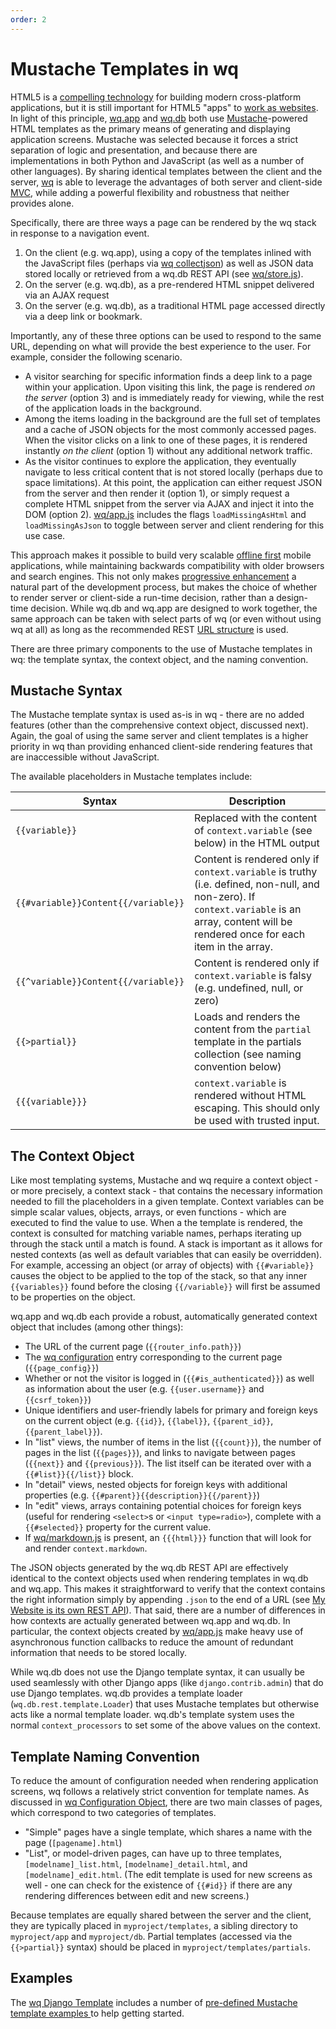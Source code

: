 ```yaml
---
order: 2
---
```


Mustache Templates in wq
========================

HTML5 is a [compelling technology] for building modern cross-platform applications, but it is still important for HTML5 "apps" to [work as websites].  In light of this principle, [wq.app] and [wq.db] both use [Mustache]-powered HTML templates as the primary means of generating and displaying application screens.  Mustache was selected because it forces a strict separation of logic and presentation, and because there are implementations in both Python and JavaScript (as well as a number of other languages).  By sharing identical templates between the client and the server, [wq] is able to leverage the advantages of both server and client-side [MVC], while adding a powerful flexibility and robustness that neither provides alone.

Specifically, there are three ways a page can be rendered by the wq stack in response to a navigation event.

 1. On the client (e.g. wq.app), using a copy of the templates inlined with the JavaScript files (perhaps via [wq collectjson]) as well as JSON data stored locally or retrieved from a wq.db REST API (see [wq/store.js]).
 2. On the server (e.g. wq.db), as a pre-rendered HTML snippet delivered via an AJAX request
 3. On the server (e.g. wq.db), as a traditional HTML page accessed directly via a deep link or bookmark.

Importantly, any of these three options can be used to respond to the same URL, depending on what will provide the best experience to the user.  For example, consider the following scenario.

 * A visitor searching for specific information finds a deep link to a page within your application.  Upon visiting this link, the page is rendered *on the server* (option 3) and is immediately ready for viewing, while the rest of the application loads in the background.
 * Among the items loading in the background are the full set of templates and a cache of JSON objects for the most commonly accessed pages.  When the visitor clicks on a link to one of these pages, it is rendered instantly *on the client* (option 1) without any additional network traffic.
 * As the visitor continues to explore the application, they eventually navigate to less critical content that is not stored locally (perhaps due to space limitations).  At this point, the application can either request JSON from the server and then render it (option 1), or simply request a complete HTML snippet from the server via AJAX and inject it into the DOM (option 2).  [wq/app.js] includes the flags `loadMissingAsHtml` and `loadMissingAsJson` to toggle between server and client rendering for this use case.
 
This approach makes it possible to build very scalable [offline first] mobile applications, while maintaining backwards compatibility with older browsers and search engines.  This not only makes [progressive enhancement] a natural part of the development process, but makes the choice of whether to render server or client-side a run-time decision, rather than a design-time decision.  While wq.db and wq.app are designed to work together, the same approach can be taken with select parts of wq (or even without using wq at all) as long as the recommended REST [URL structure] is used.

There are three primary components to the use of Mustache templates in wq: the template syntax, the context object, and the naming convention.

## Mustache Syntax
The Mustache template syntax is used as-is in wq - there are no added features (other than the comprehensive context object, discussed next).  Again, the goal of using the same server and client templates is a higher priority in wq than providing enhanced client-side rendering features that are inaccessible without JavaScript.

The available placeholders in Mustache templates include:

Syntax | Description
-------|-------------
`{{variable}}` | Replaced with the content of `context.variable` (see below) in the HTML output
`{{#variable}}Content{{/variable}}` | Content is rendered only if `context.variable` is truthy (i.e. defined, non-null, and non-zero).  If `context.variable` is an array, content will be rendered once for each item in the array.
`{{^variable}}Content{{/variable}}` | Content is rendered only if `context.variable` is falsy (e.g. undefined, null, or zero)
`{{>partial}}` | Loads and renders the content from the `partial` template in the partials collection (see naming convention below)
`{{{variable}}}` | `context.variable` is rendered without HTML escaping.  This should only be used with trusted input.

## The Context Object
Like most templating systems, Mustache and wq require a context object - or more precisely, a context stack - that contains the necessary information needed to fill the placeholders in a given template.  Context variables can be simple scalar values, objects, arrays, or even functions - which are executed to find the value to use.  When a the template is rendered, the context is consulted for matching variable names, perhaps iterating up through the stack until a match is found.  A stack is important as it allows for nested contexts (as well as default variables that can easily be overridden).  For example, accessing an object (or array of objects) with `{{#variable}}` causes the object to be applied to the top of the stack, so that any inner `{{variables}}` found before the closing `{{/variable}}` will first be assumed to be properties on the object.  

wq.app and wq.db each provide a robust, automatically generated context object that includes (among other things):

 - The URL of the current page (`{{router_info.path}}`)
 - The [wq configuration] entry corresponding to the current page (`{{page_config}}`)
 - Whether or not the visitor is logged in (`{{#is_authenticated}}`) as well as information about the user (e.g. `{{user.username}}` and `{{csrf_token}}`)
 - Unique identifiers and user-friendly labels for primary and foreign keys on the current object (e.g. `{{id}}`, `{{label}}`, `{{parent_id}}`, `{{parent_label}}`).
 - In "list" views, the number of items in the list (`{{count}}`), the number of pages in the list (`{{pages}}`), and links to navigate between pages (`{{next}}` and `{{previous}}`).  The list itself can be iterated over with a `{{#list}}{{/list}}` block.
 - In "detail" views, nested objects for foreign keys with additional properties (e.g. `{{#parent}}{{description}}{{/parent}}`)
 - In "edit" views, arrays containing potential choices for foreign keys (useful for rendering `<select>`s or `<input type=radio>`), complete with a `{{#selected}}` property for the current value.
 - If [wq/markdown.js] is present, an `{{{html}}}` function that will look for and render `context.markdown`.

The JSON objects generated by the wq.db REST API are effectively identical to the context objects used when rendering templates in wq.db and wq.app.  This makes it straightforward to verify that the context contains the right information simply by appending `.json` to the end of a URL (see [My Website is its own REST API](https://wq.io/docs/website-rest-api)).  That said, there are a number of differences in how contexts are actually generated between wq.app and wq.db.  In particular, the context objects created by [wq/app.js] make heavy use of asynchronous function callbacks to reduce the amount of redundant information that needs to be stored locally.

While wq.db does not use the Django template syntax, it can usually be used seamlessly with other Django apps (like `django.contrib.admin`) that do use Django templates.  wq.db provides a template loader (`wq.db.rest.template.Loader`) that uses Mustache templates but otherwise acts like a normal template loader.  wq.db's template system uses the normal `context_processors` to set some of the above values on the context.

## Template Naming Convention
To reduce the amount of configuration needed when rendering application screens, wq follows a relatively strict convention for template names.  As discussed in [wq Configuration Object], there are two main classes of pages, which correspond to two categories of templates.
 - "Simple" pages have a single template, which shares a name with the page (`[pagename].html`)
 - "List", or model-driven pages, can have up to three templates, `[modelname]_list.html`, `[modelname]_detail.html`, and `[modelname]_edit.html`.  (The edit template is used for new screens as well - one can check for the existence of `{{#id}}` if there are any rendering differences between edit and new screens.)

Because templates are equally shared between the server and the client, they are typically placed in `myproject/templates`, a sibling directory to `myproject/app` and `myproject/db`.  Partial templates (accessed via the `{{>partial}}` syntax) should be placed in `myproject/templates/partials`.

## Examples

The [wq Django Template](https://github.com/wq/wq-django-template) includes a number of [pre-defined Mustache template examples ](https://github.com/wq/wq-django-template/tree/master/django_project/templates) to help getting started.

[compelling technology]: https://wq.io/docs/web-app
[work as websites]: https://wq.io/docs/website
[wq.app]: https://wq.io/wq.app
[wq.db]: https://wq.io/wq.db
[Mustache]: http://mustache.github.io
[wq]: https://wq.io
[MVC]: http://en.wikipedia.org/wiki/Model-view-controller
[wq collectjson]: https://wq.io/docs/collectjson
[offline first]: http://offlinefirst.org/
[progressive enhancement]: http://jakearchibald.com/2013/progressive-enhancement-still-important/
[URL structure]: https://wq.io/docs/url-structure
[wq/markdown.js]: https://wq.io/docs/other-modules
[wq/app.js]: https://wq.io/docs/app-js
[wq/store.js]: https://wq.io/docs/store-js
[wq Configuration Object]: https://wq.io/docs/config
[wq configuration]: https://wq.io/docs/config
